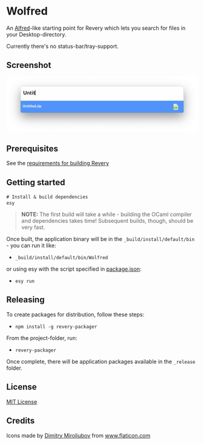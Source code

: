 # Wolfred

An [Alfred](https://www.alfredapp.com/)-like starting point for Revery which lets you search for files in your Desktop-directory.

Currently there's no status-bar/tray-support.

## Screenshot

<img src="./docs/example-image.png" width="640" />

## Prerequisites

See the [requirements for building Revery](https://github.com/revery-ui/revery/wiki/Building-&-Installing)

## Getting started

```
# Install & build dependencies
esy
```

> **NOTE:** The first build will take a while - building the OCaml compiler and dependencies takes time! Subsequent builds, though, should be very fast.

Once built, the application binary will be in the `_build/install/default/bin` - you can run it like:

- `_build/install/default/bin/Wolfred`

or using esy with the script specified in [package.json](package.json#L8):

- `esy run`

## Releasing

To create packages for distribution, follow these steps:

- `npm install -g revery-packager`

From the project-folder, run:

- `revery-packager`

Once complete, there will be application packages available in the `_release` folder.

## License

[MIT License](LICENSE)

## Credits

Icons made by <a href="https://www.flaticon.com/authors/dimitry-miroliubov" title="Dimitry Miroliubov">Dimitry Miroliubov</a> from <a href="https://www.flaticon.com/" title="Flaticon"> www.flaticon.com</a>
